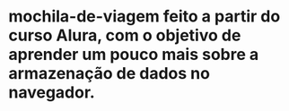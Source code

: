 # mochila-de-viagem feito a partir do curso Alura, com o objetivo de aprender um pouco mais sobre a armazenação de dados no navegador.
